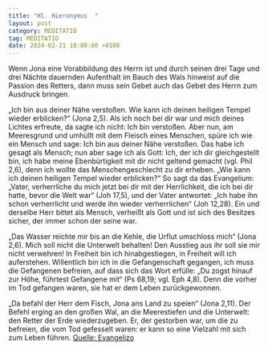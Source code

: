 ```yaml
---
title: "Hl. Hieronymus  "
layout: post
category: MEDITATIO
tag: MEDITATIO
date: 2024-02-21 10:00:00 +0100
---
```

Wenn Jona eine Vorabbildung des Herrn ist und durch seinen drei Tage und drei Nächte dauernden Aufenthalt im Bauch des Wals hinweist auf die Passion des Retters, dann muss sein Gebet auch das Gebet des Herrn zum Ausdruck bringen.

„Ich bin aus deiner Nähe verstoßen. Wie kann ich deinen heiligen Tempel wieder erblicken?“ (Jona 2,5).<!--more--> Als ich noch bei dir war und mich deines Lichtes erfreute, da sagte ich nicht: Ich bin verstoßen. Aber nun, am Meeresgrund und umhüllt mit dem Fleisch eines Menschen, spüre ich wie ein Mensch und sage: Ich bin aus deiner Nähe verstoßen. Das habe ich gesagt als Mensch; nun aber sage ich als Gott: Ich, der ich dir gleichgestellt bin, ich habe meine Ebenbürtigkeit mit dir nicht geltend gemacht (vgl. Phil 2,6), denn ich wollte das Menschengeschlecht zu dir erheben. „Wie kann ich deinen heiligen Tempel wieder erblicken?“ So sagt da das Evangelium: „Vater, verherrliche du mich jetzt bei dir mit der Herrlichkeit, die ich bei dir hatte, bevor die Welt war“ (Joh 17,5), und der Vater antwortet: „Ich habe ihn schon verherrlicht und werde ihn wieder verherrlichen“ (Joh 12,28). Ein und derselbe Herr bittet als Mensch, verheißt als Gott und ist sich des Besitzes sicher, der immer schon der seine war.

„Das Wasser reichte mir bis an die Kehle, die Urflut umschloss mich“ (Jona 2,6). Mich soll nicht die Unterwelt behalten! Den Ausstieg aus ihr soll sie mir nicht verwehren! In Freiheit bin ich hinabgestiegen, in Freiheit will ich auferstehen. Willentlich bin ich in die Gefangenschaft gegangen, ich muss die Gefangenen befreien, auf dass sich das Wort erfülle: „Du zogst hinauf zur Höhe, führtest Gefangene mit“ (Ps 68,19; vgl. Eph 4,8). Denn die vorher im Tod gefangen waren, sie hat er dem Leben zurückgewonnen.

„Da befahl der Herr dem Fisch, Jona ans Land zu speien“ (Jona 2,11). Der Befehl erging an den großen Wal, an die Meerestiefen und die Unterwelt: den Retter der Erde wiederzugeben. Er, der gestorben war, um die zu befreien, die vom Tod gefesselt waren: er kann so eine Vielzahl mit sich zum Leben führen. 
[Quelle: Evangelizo](https://evangeliumtagfuertag.org/DE/gospel)